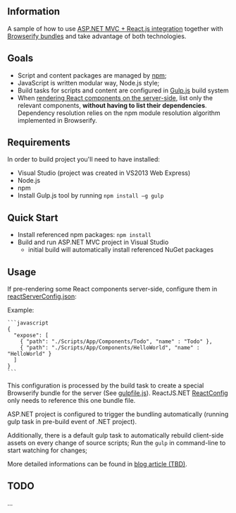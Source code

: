 ## Information

A sample of how to use [ASP.NET MVC + React.js integration](http://reactjs.net/) together with [Browserify bundles](http://browserify.org/) and take advantage of both technologies. 

## Goals

* Script and content packages are managed by [npm](https://www.npmjs.org/);
* JavaScript is written modular way, Node.js style;
* Build tasks for scripts and content are configured in [Gulp.js](http://gulpjs.com/) build system 
* When [rendering React components on the server-side](http://reactjs.net/guides/server-side-rendering.html), list only the relevant components, **without having to list their dependencies**. Dependency resolution relies on the npm module resolution algorithm implemented in Browserify.


## Requirements

In order to build project you'll need to have installed:

* Visual Studio (project was created in VS2013 Web Express)
* Node.js
* npm
* Install Gulp.js tool by running ```npm install –g gulp```

## Quick Start

* Install referenced npm packages: ``` npm install ```
* Build and run ASP.NET MVC project in Visual Studio 
	* initial build will automatically install referenced NuGet packages
 

## Usage

If pre-rendering some React components server-side, configure them in [reactServerConfig.json](./reactServerConfig.json):

Example:

	```javascript
	{
	  "expose": [
	    { "path": "./Scripts/App/Components/Todo", "name" : "Todo" },
	    { "path": "./Scripts/App/Components/HelloWorld", "name" : "HelloWorld" }
	  ]
	}
	```
This configuration is processed by the build task to create a special Browserify bundle for the server (See [gulpfile.js](./gulpfile.js)). ReactJS.NET [ReactConfig](./App_Start/ReactConfig.cs) only needs to reference this one bundle file. 

ASP.NET project is configured to trigger the bundling automatically (running gulp task in pre-build event of .NET project).

Additionally, there is a default gulp task to automatically rebuild client-side assets on every change of source scripts; Run the ```gulp``` in command-line to start watching for changes;
 
More detailed informations can be found in [blog article (TBD)](#).

## TODO
...



